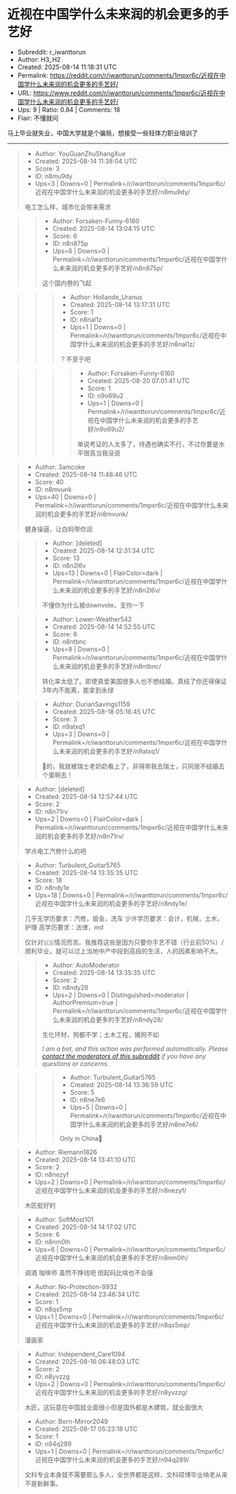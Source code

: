 # 近视在中国学什么未来润的机会更多的手艺好

- Subreddit: r_iwanttorun
- Author: H3_H2
- Created: 2025-08-14 11:18:31 UTC
- Permalink: https://reddit.com/r/iwanttorun/comments/1mpxr6c/近视在中国学什么未来润的机会更多的手艺好/
- URL: https://www.reddit.com/r/iwanttorun/comments/1mpxr6c/近视在中国学什么未来润的机会更多的手艺好/
- Ups: 9 | Ratio: 0.84 | Comments: 18
- Flair: 不懂就问


马上毕业就失业，中国大学就是个骗局，想接受一些轻体力职业培训了


---

> - Author: YouGuanZhuShangXue
> - Created: 2025-08-14 11:38:04 UTC
> - Score: 3
> - ID: n8mu9dy
> - Ups=3 | Downs=0 | Permalink=/r/iwanttorun/comments/1mpxr6c/近视在中国学什么未来润的机会更多的手艺好/n8mu9dy/
>
> 电工怎么样，城市化会带来需求

>> - Author: Forsaken-Funny-6160
>> - Created: 2025-08-14 13:04:15 UTC
>> - Score: 6
>> - ID: n8n875p
>> - Ups=6 | Downs=0 | Permalink=/r/iwanttorun/comments/1mpxr6c/近视在中国学什么未来润的机会更多的手艺好/n8n875p/
>>
>> 这个国内卷的飞起

>>> - Author: Hollande_Uranus
>>> - Created: 2025-08-14 13:17:31 UTC
>>> - Score: 1
>>> - ID: n8nal1z
>>> - Ups=1 | Downs=0 | Permalink=/r/iwanttorun/comments/1mpxr6c/近视在中国学什么未来润的机会更多的手艺好/n8nal1z/
>>>
>>> ？不至于吧

>>>> - Author: Forsaken-Funny-6160
>>>> - Created: 2025-08-20 07:01:41 UTC
>>>> - Score: 1
>>>> - ID: n9o69u2
>>>> - Ups=1 | Downs=0 | Permalink=/r/iwanttorun/comments/1mpxr6c/近视在中国学什么未来润的机会更多的手艺好/n9o69u2/
>>>>
>>>> 单说考证的人太多了，待遇也确实不行，不过你要是水平很高当我没说

> - Author: 3amcoke
> - Created: 2025-08-14 11:48:46 UTC
> - Score: 40
> - ID: n8mvunk
> - Ups=40 | Downs=0 | Permalink=/r/iwanttorun/comments/1mpxr6c/近视在中国学什么未来润的机会更多的手艺好/n8mvunk/
>
> 健身操逼，让白妈带你润

>> - Author: [deleted]
>> - Created: 2025-08-14 12:31:34 UTC
>> - Score: 13
>> - ID: n8n2l6v
>> - Ups=13 | Downs=0 | FlairColor=dark | Permalink=/r/iwanttorun/comments/1mpxr6c/近视在中国学什么未来润的机会更多的手艺好/n8n2l6v/
>>
>> 不懂你为什么被downvote，支你一下

>> - Author: Lower-Weather542
>> - Created: 2025-08-14 14:52:55 UTC
>> - Score: 8
>> - ID: n8ntbnc
>> - Ups=8 | Downs=0 | Permalink=/r/iwanttorun/comments/1mpxr6c/近视在中国学什么未来润的机会更多的手艺好/n8ntbnc/
>>
>> 转化率太低了。即使真爱美国很多人也不想结婚。真结了你还得保证3年内不能离，能拿到永绿

>> - Author: DurianSavings1159
>> - Created: 2025-08-18 05:16:45 UTC
>> - Score: 3
>> - ID: n9atxq1
>> - Ups=3 | Downs=0 | Permalink=/r/iwanttorun/comments/1mpxr6c/近视在中国学什么未来润的机会更多的手艺好/n9atxq1/
>>
>> 🐎的，我就被瑞士老奶奶看上了，非得带我去瑞士，只同居不结婚去个蛋啊去！

> - Author: [deleted]
> - Created: 2025-08-14 12:57:44 UTC
> - Score: 2
> - ID: n8n71rv
> - Ups=2 | Downs=0 | FlairColor=dark | Permalink=/r/iwanttorun/comments/1mpxr6c/近视在中国学什么未来润的机会更多的手艺好/n8n71rv/
>
> 学点电工汽修什么的吧

> - Author: Turbulent_Guitar5765
> - Created: 2025-08-14 13:35:35 UTC
> - Score: 18
> - ID: n8ndy1e
> - Ups=18 | Downs=0 | Permalink=/r/iwanttorun/comments/1mpxr6c/近视在中国学什么未来润的机会更多的手艺好/n8ndy1e/
>
> 几乎无学历要求：汽修，钣金，洗车
> 少许学历要求：会计，机械，土木，护理
> 高学历要求：法律，md
> 
> 仅针对🇺🇸情况而言。我推荐这些是因为只要你手艺不错（行业前50%）/顺利毕业，就可以过上当地中产中段到高段的生活，人的因素影响不大。

>> - Author: AutoModerator
>> - Created: 2025-08-14 13:35:35 UTC
>> - Score: 2
>> - ID: n8ndy28
>> - Ups=2 | Downs=0 | Distinguished=moderator | AuthorPremium=true | Permalink=/r/iwanttorun/comments/1mpxr6c/近视在中国学什么未来润的机会更多的手艺好/n8ndy28/
>>
>> 生化环材，狗都不学；土木工程，猪狗不如
>> 
>> *I am a bot, and this action was performed automatically. Please [contact the moderators of this subreddit](/message/compose/?to=/r/iwanttorun) if you have any questions or concerns.*

>>> - Author: Turbulent_Guitar5765
>>> - Created: 2025-08-14 13:36:59 UTC
>>> - Score: 5
>>> - ID: n8ne7e6
>>> - Ups=5 | Downs=0 | Permalink=/r/iwanttorun/comments/1mpxr6c/近视在中国学什么未来润的机会更多的手艺好/n8ne7e6/
>>>
>>> Only in China🤣

> - Author: Riemann1826
> - Created: 2025-08-14 13:41:10 UTC
> - Score: 2
> - ID: n8nezyf
> - Ups=2 | Downs=0 | Permalink=/r/iwanttorun/comments/1mpxr6c/近视在中国学什么未来润的机会更多的手艺好/n8nezyf/
>
> 木匠挺好的

> - Author: SoftMost101
> - Created: 2025-08-14 14:17:02 UTC
> - Score: 6
> - ID: n8nm0lh
> - Ups=6 | Downs=0 | Permalink=/r/iwanttorun/comments/1mpxr6c/近视在中国学什么未来润的机会更多的手艺好/n8nm0lh/
>
> 调酒 咖啡师 虽然不挣钱吧 但起码比啥也不会强

> - Author: No-Protection-9932
> - Created: 2025-08-14 23:46:34 UTC
> - Score: 1
> - ID: n8qs5mp
> - Ups=1 | Downs=0 | Permalink=/r/iwanttorun/comments/1mpxr6c/近视在中国学什么未来润的机会更多的手艺好/n8qs5mp/
>
> 漫画家

> - Author: Independent_Care1094
> - Created: 2025-08-16 06:48:03 UTC
> - Score: 2
> - ID: n8yvzzg
> - Ups=2 | Downs=0 | Permalink=/r/iwanttorun/comments/1mpxr6c/近视在中国学什么未来润的机会更多的手艺好/n8yvzzg/
>
> 木匠，这玩意在中国就业面很小但是国外都是木建筑，就业面很大

> - Author: Born-Mirror2049
> - Created: 2025-08-17 05:23:18 UTC
> - Score: 1
> - ID: n94q289
> - Ups=1 | Downs=0 | Permalink=/r/iwanttorun/comments/1mpxr6c/近视在中国学什么未来润的机会更多的手艺好/n94q289/
>
> 文科专业本身就不需要那么多人，全世界都是这样，文科硕博毕业啃老从来不是新鲜事。
